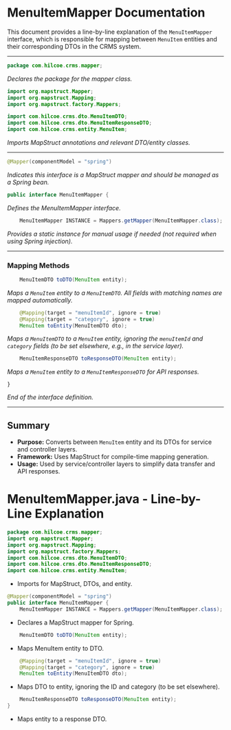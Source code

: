 # MenuItemMapper Documentation

This document provides a line-by-line explanation of the `MenuItemMapper` interface, which is responsible for mapping between `MenuItem` entities and their corresponding DTOs in the CRMS system.

---

```java
package com.hilcoe.crms.mapper;
```
*Declares the package for the mapper class.*

```java
import org.mapstruct.Mapper;
import org.mapstruct.Mapping;
import org.mapstruct.factory.Mappers;

import com.hilcoe.crms.dto.MenuItemDTO;
import com.hilcoe.crms.dto.MenuItemResponseDTO;
import com.hilcoe.crms.entity.MenuItem;
```
*Imports MapStruct annotations and relevant DTO/entity classes.*

---

```java
@Mapper(componentModel = "spring")
```
*Indicates this interface is a MapStruct mapper and should be managed as a Spring bean.*

```java
public interface MenuItemMapper {
```
*Defines the MenuItemMapper interface.*

```java
    MenuItemMapper INSTANCE = Mappers.getMapper(MenuItemMapper.class);
```
*Provides a static instance for manual usage if needed (not required when using Spring injection).* 

---

### Mapping Methods

```java
    MenuItemDTO toDTO(MenuItem entity);
```
*Maps a `MenuItem` entity to a `MenuItemDTO`. All fields with matching names are mapped automatically.*

```java
    @Mapping(target = "menuItemId", ignore = true)
    @Mapping(target = "category", ignore = true)
    MenuItem toEntity(MenuItemDTO dto);
```
*Maps a `MenuItemDTO` to a `MenuItem` entity, ignoring the `menuItemId` and `category` fields (to be set elsewhere, e.g., in the service layer).* 

```java
    MenuItemResponseDTO toResponseDTO(MenuItem entity);
```
*Maps a `MenuItem` entity to a `MenuItemResponseDTO` for API responses.*

```
}
```
*End of the interface definition.*

---

## Summary
- **Purpose:** Converts between `MenuItem` entity and its DTOs for service and controller layers.
- **Framework:** Uses MapStruct for compile-time mapping generation.
- **Usage:** Used by service/controller layers to simplify data transfer and API responses.

# MenuItemMapper.java - Line-by-Line Explanation

```java
package com.hilcoe.crms.mapper;
import org.mapstruct.Mapper;
import org.mapstruct.Mapping;
import org.mapstruct.factory.Mappers;
import com.hilcoe.crms.dto.MenuItemDTO;
import com.hilcoe.crms.dto.MenuItemResponseDTO;
import com.hilcoe.crms.entity.MenuItem;
```
- Imports for MapStruct, DTOs, and entity.

```java
@Mapper(componentModel = "spring")
public interface MenuItemMapper {
    MenuItemMapper INSTANCE = Mappers.getMapper(MenuItemMapper.class);
```
- Declares a MapStruct mapper for Spring.

```java
    MenuItemDTO toDTO(MenuItem entity);
```
- Maps MenuItem entity to DTO.

```java
    @Mapping(target = "menuItemId", ignore = true)
    @Mapping(target = "category", ignore = true)
    MenuItem toEntity(MenuItemDTO dto);
```
- Maps DTO to entity, ignoring the ID and category (to be set elsewhere).

```java
    MenuItemResponseDTO toResponseDTO(MenuItem entity);
}
```
- Maps entity to a response DTO.